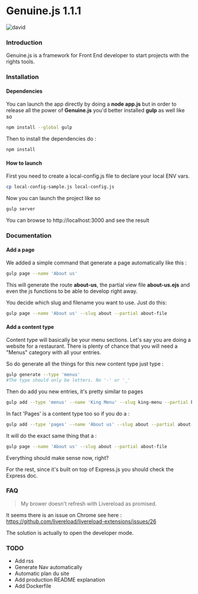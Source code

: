 # Genuine.js 1.1.1
![david](https://david-dm.org/codekonami/genuine.js.svg)
### Introduction

Genuine.js is a framework for Front End developer to start projects with
the rights tools.

### Installation

#### Dependencies
You can launch the app directly by doing a **node app.js** but in order to release all the
power of **Genuine.js** you'd better installed **gulp** as well like so

```bash
npm install --global gulp
```

Then to install the dependencies do :

```bash
npm install
```

#### How to launch

First you need to create a local-config.js file to declare your local ENV vars.

```bash
cp local-config-sample.js local-config.js
```

Now you can launch the project like so
```bash
gulp server
```

You can browse to http://localhost:3000 and see the result

### Documentation

#### Add a page

We added a simple command that generate a page automatically like this :

```bash
gulp page --name 'About us'
```
This will generate the route **about-us**, the partial view file **about-us.ejs** and even the js functions
to be able to develop right away.

You decide which slug and filename you want to use. Just do this:
```bash
gulp page --name 'About us' --slug about --partial about-file
```

#### Add a content type

Content type will basically be your menu sections. Let's say you are doing a website for a restaurant. There is plenty of chance that you will need a "Menus" category with all your entries.

So do generate all the things for this new content type just type :

```bash
gulp generate --type 'menus'
#The type should only be letters. No '-' or '_'
```

Then do add you new entries, it's pretty similar to pages

```bash
gulp add --type 'menus' --name 'King Menu' --slug king-menu --partial king-menu
```

In fact 'Pages' is a content type too so if you do a :

```bash
gulp add --type 'pages' --name 'About us' --slug about --partial about-file
```

It will do the exact same thing that a :

```bash
gulp page --name 'About us' --slug about --partial about-file
```

Everything should make sense now, right?

For the rest, since it's built on top of Express.js you should check the Express doc.

### FAQ
> My brower doesn't refresh with Livereload as promised.

It seems there is an issue on Chrome see here :
https://github.com/livereload/livereload-extensions/issues/26

The solution is actually to open the developer mode.

### TODO

- Add rss
- Generate Nav automatically
- Automatic plan du site
- Add production README explanation
- Add Dockerfile
